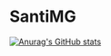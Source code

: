 # SantiMG

[![Anurag's GitHub stats](https://github-readme-stats.vercel.app/api?username=DevSantiMG&show_icons=true&theme=radical)](https://github.com/anuraghazra/github-readme-stats)
